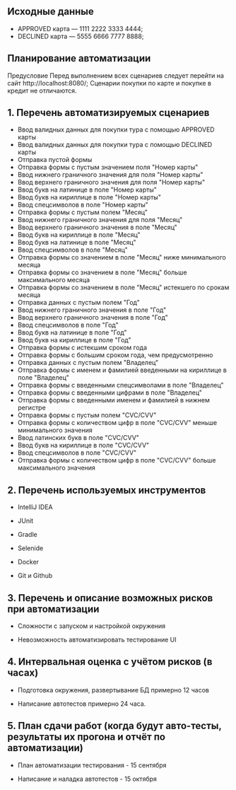 ## Исходные данные
 * APPROVED карта — 1111 2222 3333 4444;
 * DECLINED карта — 5555 6666 7777 8888;
## Планирование автоматизации
Предусловие
Перед выполнением всех сценариев следует перейти на сайт http://localhost:8080/;
Сценарии покупки по карте и покупке в кредит не отличаются.

## 1. Перечень автоматизируемых сценариев

 * Ввод валидных данных для покупки тура с помощью APPROVED карты
 * Ввод валидных данных для покупки тура с помощью DECLINED карты
 * Отправка пустой формы
 * Отправка формы с пустым значением поля "Номер карты"
 * Ввод нижнего граничного значения для поля "Номер карты"
 * Ввод верхнего граничного значения для поля "Номер карты"
 * Ввод букв на латинице в поле "Номер карты"
 * Ввод букв на кириллице в поле "Номер карты"
 * Ввод спецсимволов в поле "Номер карты"
 * Отправка формы с пустым полем "Месяц"
 * Ввод нижнего граничного значения для поля "Месяц"
 * Ввод верхнего граничного значения в поле "Месяц"
 * Ввод букв на кириллице в поле "Месяц"
 * Ввод букв на латинице в поле "Месяц"
 * Ввод спецсимволов в поле "Месяц"
 * Отправка формы со значением в поле "Месяц" ниже минимального месяца
 * Отправка формы со значением в поле "Месяц" больше максимального месяца
 * Отправка формы со значением в поле "Месяц" истекшего по срокам месяца
 * Отправка данных с пустым полем "Год"
 * Ввод нижнего граничного значения в поле "Год"
 * Ввод верхнего граничного значения в поле "Год"
 * Ввод спецсимволов в поле "Год"
 * Ввод букв на латинице в поле "Год"
 * Ввод букв на кириллице в поле "Год"
 * Отправка формы с истекшим сроком года
 * Отправка формы с большим сроком года, чем предусмотренно
 * Отправка данных с пустым полем "Владелец"
 * Отправка формы с именем и фамилией введенными на кириллице в поле "Владелец"
 * Отправка формы с введенными спецсимволами в поле "Владелец"
 * Отправка формы с введенными цифрами в поле "Владелец"
 * Отправка формы с введенными именем и фамилией в нижнем регистре
 * Отправка формы с пустым полем "CVC/CVV"
 * Отправка формы с количеством цифр в поле "CVC/CVV" меньше минимального значения
 * Ввод латинских букв в поле "CVC/CVV"
 * Ввод букв на кириллице в поле "CVC/CVV"
 * Ввод спецсимволов в поле "CVC/CVV"
 * Отправка формы с количеством цифр в поле "CVC/CVV" больше максимального значения


## 2. Перечень используемых инструментов
   * IntelliJ IDEA

   * JUnit

   * Gradle

   * Selenide

   * Docker

   * Git и Github

## 3. Перечень и описание возможных рисков при автоматизации

   * Сложности с запуском и настройкой окружения

   * Невозможность автоматизировать тестирование UI

## 4. Интервальная оценка с учётом рисков (в часах)

   * Подготовка окружения, развертывание БД примерно 12 часов

   * Написание автотестов примерно 24 часа.

## 5. План сдачи работ (когда будут авто-тесты, результаты их прогона и отчёт по автоматизации)

   * План автоматизации тестирования - 15 сентября

   * Написание и наладка автотестов - 15 октября

